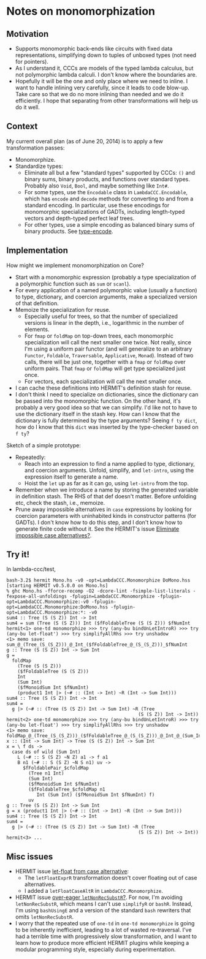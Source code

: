 # Notes on monomorphization

 <!-- References -->

[type-encode]: https://github.com/conal/type-encode "Haskell library"

[let-float from case alternative]: https://github.com/ku-fpg/hermit/issues/113 "HERMIT issue"

[over-eager `letNonRecSubstR`?]: https://github.com/ku-fpg/hermit/issues/114 "HERMIT issue"

[Eliminate impossible case alternatives?]: https://github.com/ku-fpg/hermit/issues/110 "HERMIT issue"

 <!-- -->

## Motivation

*   Supports monomorphic back-ends like circuits with fixed data representations, simplifying down to tuples of unboxed types (not need for pointers).
*   As I understand it, CCCs are models of the typed lambda calculus, but not polymorphic lambda calculi.
    I don't know where the boundaries are.
*   Hopefully it will be the one and only place where we need to inline.
    I want to handle inlining very carefully, since it leads to code blow-up.
    Take care so that we do no more inlining than needed and we do it efficiently.
    I hope that separating from other transformations will help us do it well.

## Context

My current overall plan (as of June 20, 2014) is to apply a few transformation passes:

*   Monomorphize.
*   Standardize types:
    *   Eliminate all but a few "standard types" supported by CCCs:
        `()` and binary sums, binary products, and functions over standard types.
        Probably also `Void`, `Bool`, and maybe something like `Int#`.
    *   For some types, use the `Encodable` class in `LambdaCCC.Encodable`, which has `encode` and `decode` methods for converting to and from a standard encoding.
        In particular, use these encodings for monomorphic specializations of GADTs, including length-typed vectors and depth-typed perfect leaf trees.
    *   For other types, use a simple encoding as balanced binary sums of binary products.
        See [type-encode].

## Implementation

How might we implement monomorphization on Core?

*   Start with a monomorphic expression (probably a type specialization of a polymorphic function such as `sum` or `scanl`).
*   For every application of a named polymorphic value (usually a function) to type, dictionary, and coercion arguments, make a specialized version of that definition.
*   Memoize the specialization for reuse.
    *   Especially useful for trees, so that the number of specialized versions is linear in the depth, i.e., logarithmic in the number of elements.
    *   For `fmap` or `foldMap` on top-down trees, each monomorphic specialization will call the next smaller one twice.
        Not really, since I'm using a uniform pair functor (and will generalize to an arbitrary `Functor`, `Foldable`, `Traversable`, `Applicative`, `Monad`).
        Instead of two calls, there will be just one, together with a `fmap` or `foldMap` over uniform pairs.
        That `fmap` or `foldMap` will get type specialized just once.
    *   For vectors, each specialization will call the next smaller once.
*   I can cache these definitions into HERMIT's definition stash for reuse.
*   I don't think I need to specialize on dictionaries, since the dictionary can be passed into the monomorphic function.
    On the other hand, it's probably a very good idea so that we can simplify.
    I'd like not to have to use the dictionary itself in the stash key.
    How can I know that the dictionary is fully determined by the type arguments?
    Seeing `f ty dict`, how do I know that this `dict` was inserted by the type-checker based on `f ty`?

Sketch of a simple prototype:

*   Repeatedly:
    *   Reach into an expression to find a name applied to type, dictionary, and coercion arguments.
        Unfold, simplify, and `let-intro`, using the expression itself to generate a name.
    *   Hoist the `let` up as far as it can go, using `let-intro` from the top.
*   Remember when we introduce a name by storing the generated variable in definition stash.
    The RHS of that def doesn't matter.
    Before unfolding etc, check the stash, i.e., memoize.
*   Prune away impossible alternatives in `case` expressions by looking for coercion parameters with uninhabited kinds in constructor patterns (for GADTs).
    I don't know how to do this step, and I don't know how to generate finite code without it.
    See the HERMIT's issue [Eliminate impossible case alternatives?].

## Try it!

In lambda-ccc/test,

```
bash-3.2$ hermit Mono.hs -v0 -opt=LambdaCCC.Monomorphize DoMono.hss
[starting HERMIT v0.5.0.0 on Mono.hs]
% ghc Mono.hs -fforce-recomp -O2 -dcore-lint -fsimple-list-literals -fexpose-all-unfoldings -fplugin=LambdaCCC.Monomorphize -fplugin-opt=LambdaCCC.Monomorphize:-v0 -fplugin-opt=LambdaCCC.Monomorphize:DoMono.hss -fplugin-opt=LambdaCCC.Monomorphize:*: -v0
sum4 :: Tree (S (S Z)) Int -> Int
sum4 = sum (Tree (S (S Z))) Int ($fFoldableTree (S (S Z))) $fNumInt
hermit<1> one-td monomorphize >>> try (any-bu bindUnLetIntroR) >>> try (any-bu let-float') >>> try simplifyAllRhs >>> try unshadow
<1> memo save: sum_@_(Tree_(S_(S_Z)))_@_Int_($fFoldableTree_@_(S_(S_Z)))_$fNumInt
g :: Tree (S (S Z)) Int -> Sum Int
g =
  foldMap
    (Tree (S (S Z)))
    ($fFoldableTree (S (S Z)))
    Int
    (Sum Int)
    ($fMonoidSum Int $fNumInt)
    (product1 Int |> (~# :: (Int -> Int) ~R (Int -> Sum Int)))
sum4 :: Tree (S (S Z)) Int -> Int
sum4 =
  g |> (~# :: (Tree (S (S Z)) Int -> Sum Int) ~R (Tree
                                                (S (S Z)) Int -> Int))
hermit<2> one-td monomorphize >>> try (any-bu bindUnLetIntroR) >>> try (any-bu let-float') >>> try simplifyAllRhs >>> try unshadow
<1> memo save: foldMap_@_(Tree_(S_(S_Z)))_($fFoldableTree_@_(S_(S_Z)))_@_Int_@_(Sum_Int)_($fMonoidSum_@_Int_$fNumInt)
x :: (Int -> Sum Int) -> Tree (S (S Z)) Int -> Sum Int
x = \ f ds ->
  case ds of wild (Sum Int)
    L (~# :: S (S Z) ~N Z) a1 -> f a1
    B n1 (~# :: S (S Z) ~N S n1) uv ->
      $fFoldablePair_$cfoldMap
        (Tree n1 Int)
        (Sum Int)
        ($fMonoidSum Int $fNumInt)
        ($fFoldableTree_$cfoldMap n1
           Int (Sum Int) ($fMonoidSum Int $fNumInt) f)
        uv
g :: Tree (S (S Z)) Int -> Sum Int
g = x (product1 Int |> (~# :: (Int -> Int) ~R (Int -> Sum Int)))
sum4 :: Tree (S (S Z)) Int -> Int
sum4 =
  g |> (~# :: (Tree (S (S Z)) Int -> Sum Int) ~R (Tree
                                                (S (S Z)) Int -> Int))
hermit<3> ...
```

## Misc issues

*   HERMIT issue [let-float from case alternative]:
    *   The `letFloatExprR` transformation doesn't cover floating out of case alternatives.
    *   I added a `letFloatCaseAltR` in `LambdaCCC.Monomorphize`.
*   HERMIT issue [over-eager `letNonRecSubstR`?].
    For now, I'm avoiding `letNonRecSubstR`, which means I can't use `simplifyR` or `bashR`.
    Instead, I'm using `bashUsingE` and a version of the standard `bash` rewriters that omits `letNonRecSubstR`.
*   I worry that the repeated use of `one-td` in `one-td monomorphize` is going to be inherently inefficient, leading to a lot of wasted re-traversal.
    I've had a terrible time with progressively slow transformation, and I want to learn how to produce more efficient HERMIT plugins while keeping a modular programming style, especially during experimentation.
